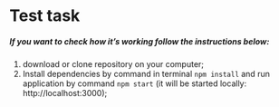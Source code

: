 # Test task
##### If you want to check how it’s working follow the instructions below:
1. download or clone repository on your computer;
3. Install dependencies by command in terminal `npm install`  and run application by command `npm start` (it will be started locally: http://localhost:3000);